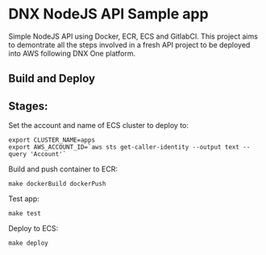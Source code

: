 # DNX NodeJS API Sample app

Simple NodeJS API using Docker, ECR, ECS and GitlabCI.
This project aims to demontrate all the steps involved in a fresh API project to be deployed into AWS following DNX One platform.

## Build and Deploy

## Stages:

Set the account and name of ECS cluster to deploy to:
```
export CLUSTER_NAME=apps
export AWS_ACCOUNT_ID=`aws sts get-caller-identity --output text --query 'Account'`
```

Build and push container to ECR:
```
make dockerBuild dockerPush
```

Test app:
```
make test
```

Deploy to ECS:
```
make deploy
```
